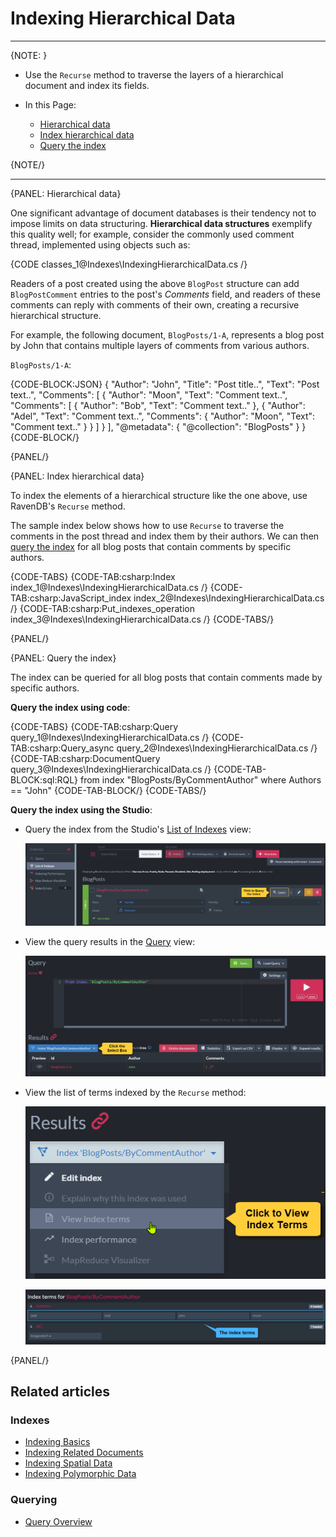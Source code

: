 # Indexing Hierarchical Data
---

{NOTE: }

* Use the `Recurse` method to traverse the layers of a hierarchical document and index its fields.

* In this Page:  
   * [Hierarchical data](../indexes/indexing-hierarchical-data#hierarchical-data)  
   * [Index hierarchical data](../indexes/indexing-hierarchical-data#index-hierarchical-data)
   * [Query the index](../indexes/indexing-hierarchical-data#query-the-index)

{NOTE/}

---

{PANEL: Hierarchical data}

One significant advantage of document databases is their tendency not to impose limits on data structuring.
**Hierarchical data structures** exemplify this quality well; for example, consider the commonly used comment thread, implemented using objects such as:

{CODE classes_1@Indexes\IndexingHierarchicalData.cs /}

Readers of a post created using the above `BlogPost` structure can add `BlogPostComment` entries to the post's _Comments_ field,
and readers of these comments can reply with comments of their own, creating a recursive hierarchical structure.

For example, the following document, `BlogPosts/1-A`, represents a blog post by John that contains multiple layers of comments from various authors.

`BlogPosts/1-A`:  

{CODE-BLOCK:JSON}
{
    "Author": "John",
    "Title": "Post title..",
    "Text": "Post text..",
    "Comments": [
        {
            "Author": "Moon",
            "Text": "Comment text..", 
            "Comments": [
                {
                    "Author": "Bob",
                    "Text": "Comment text.."
                },
                {
                    "Author": "Adel",
                    "Text": "Comment text..", 
                    "Comments": {
                        "Author": "Moon",
                        "Text": "Comment text.."
                    }
                }
            ]
        }
    ],
    "@metadata": {
        "@collection": "BlogPosts"
    }
}
{CODE-BLOCK/}

{PANEL/}

{PANEL: Index hierarchical data}

To index the elements of a hierarchical structure like the one above, use RavenDB's `Recurse` method.  

The sample index below shows how to use `Recurse` to traverse the comments in the post thread and index them by their authors.
We can then [query the index](../indexes/indexing-hierarchical-data#query-the-index) for all blog posts that contain comments by specific authors.

{CODE-TABS}
{CODE-TAB:csharp:Index index_1@Indexes\IndexingHierarchicalData.cs /}
{CODE-TAB:csharp:JavaScript_index index_2@Indexes\IndexingHierarchicalData.cs /}
{CODE-TAB:csharp:Put_indexes_operation index_3@Indexes\IndexingHierarchicalData.cs /}
{CODE-TABS/}

{PANEL/}

{PANEL: Query the index}

The index can be queried for all blog posts that contain comments made by specific authors.

**Query the index using code**:  

{CODE-TABS}
{CODE-TAB:csharp:Query query_1@Indexes\IndexingHierarchicalData.cs /}
{CODE-TAB:csharp:Query_async query_2@Indexes\IndexingHierarchicalData.cs /}
{CODE-TAB:csharp:DocumentQuery query_3@Indexes\IndexingHierarchicalData.cs /}
{CODE-TAB-BLOCK:sql:RQL}
from index "BlogPosts/ByCommentAuthor"
where Authors == "John"
{CODE-TAB-BLOCK/}
{CODE-TABS/}

**Query the index using the Studio**:

  * Query the index from the Studio's [List of Indexes](../studio/database/indexes/indexes-list-view#indexes-list-view) view:

      !["List of Indexes view"](images/list-of-indexes-view.png "List of Indexes view")

  * View the query results in the [Query](../studio/database/queries/query-view) view:

      !["Query View"](images/query-view.png "Query view")

  * View the list of terms indexed by the `Recurse` method:

      !["Click to View Index Terms"](images/click-to-view-terms.png "Click to view index terms")

      !["Index Terms"](images/index-terms.png "Index terms")

{PANEL/}

## Related articles

### Indexes

- [Indexing Basics](../indexes/indexing-basics)
- [Indexing Related Documents](../indexes/indexing-related-documents)
- [Indexing Spatial Data](../indexes/indexing-spatial-data)
- [Indexing Polymorphic Data](../indexes/indexing-polymorphic-data)

### Querying 

- [Query Overview](../client-api/session/querying/how-to-query)
